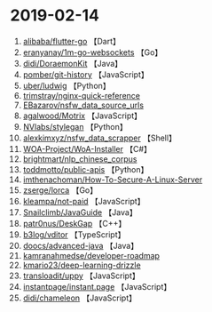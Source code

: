 # 2019-02-14

1. [alibaba/flutter-go](https://github.com/alibaba/flutter-go) 【Dart】
2. [eranyanay/1m-go-websockets](https://github.com/eranyanay/1m-go-websockets) 【Go】
3. [didi/DoraemonKit](https://github.com/didi/DoraemonKit) 【Java】
4. [pomber/git-history](https://github.com/pomber/git-history) 【JavaScript】
5. [uber/ludwig](https://github.com/uber/ludwig) 【Python】
6. [trimstray/nginx-quick-reference](https://github.com/trimstray/nginx-quick-reference) 
7. [EBazarov/nsfw_data_source_urls](https://github.com/EBazarov/nsfw_data_source_urls) 
8. [agalwood/Motrix](https://github.com/agalwood/Motrix) 【JavaScript】
9. [NVlabs/stylegan](https://github.com/NVlabs/stylegan) 【Python】
10. [alexkimxyz/nsfw_data_scrapper](https://github.com/alexkimxyz/nsfw_data_scrapper) 【Shell】
11. [WOA-Project/WoA-Installer](https://github.com/WOA-Project/WoA-Installer) 【C#】
12. [brightmart/nlp_chinese_corpus](https://github.com/brightmart/nlp_chinese_corpus) 
13. [toddmotto/public-apis](https://github.com/toddmotto/public-apis) 【Python】
14. [imthenachoman/How-To-Secure-A-Linux-Server](https://github.com/imthenachoman/How-To-Secure-A-Linux-Server) 
15. [zserge/lorca](https://github.com/zserge/lorca) 【Go】
16. [kleampa/not-paid](https://github.com/kleampa/not-paid) 【JavaScript】
17. [Snailclimb/JavaGuide](https://github.com/Snailclimb/JavaGuide) 【Java】
18. [patr0nus/DeskGap](https://github.com/patr0nus/DeskGap) 【C++】
19. [b3log/vditor](https://github.com/b3log/vditor) 【TypeScript】
20. [doocs/advanced-java](https://github.com/doocs/advanced-java) 【Java】
21. [kamranahmedse/developer-roadmap](https://github.com/kamranahmedse/developer-roadmap) 
22. [kmario23/deep-learning-drizzle](https://github.com/kmario23/deep-learning-drizzle) 
23. [transloadit/uppy](https://github.com/transloadit/uppy) 【JavaScript】
24. [instantpage/instant.page](https://github.com/instantpage/instant.page) 【JavaScript】
25. [didi/chameleon](https://github.com/didi/chameleon) 【JavaScript】
